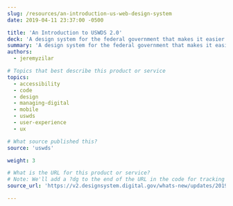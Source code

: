 ```yaml
---
slug: /resources/an-introduction-us-web-design-system
date: 2019-04-11 23:37:00 -0500

title: 'An Introduction to USWDS 2.0'
deck: 'A design system for the federal government that makes it easier to build accessible, mobile-friendly government websites for the American public'
summary: 'A design system for the federal government that makes it easier to build accessible, mobile-friendly government websites for the American public'
authors:
  - jeremyzilar

# Topics that best describe this product or service
topics:
  - accessibility
  - code
  - design
  - managing-digital
  - mobile
  - uswds
  - user-experience
  - ux

# What source published this?
source: 'uswds'

weight: 3

# What is the URL for this product or service?
# Note: We'll add a ?dg to the end of the URL in the code for tracking purposes
source_url: 'https://v2.designsystem.digital.gov/whats-new/updates/2019/04/08/introducing-uswds-2-0/'

---
```

